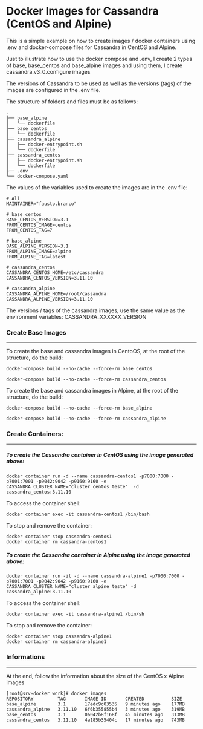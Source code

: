 # Docker Images for Cassandra (CentOS and Alpine)

This is a simple example on how to create images / docker containers using .env and docker-compose files for Cassandra in CentOS and Alpine.

Just to illustrate how to use the docker compose and .env, I create 2 types of base, base_centos and base_alpine images and using them, I create cassandra.v3_0.configure images

The versions of Cassandra to be used as well as the versions (tags) of the images are configured in the .env file.

The structure of folders and files must be as follows:

```
.
├── base_alpine
│   └── dockerfile
├── base_centos
│   └── dockerfile
├── cassandra_alpine
│   ├── docker-entrypoint.sh
│   └── dockerfile
├── cassandra_centos
│   ├── docker-entrypoint.sh
│   └── dockerfile
├── .env
└── docker-compose.yaml

```

The values of the variables used to create the images are in the .env file:

```
# All
MAINTAINER="fausto.branco"

# base_centos
BASE_CENTOS_VERSION=3.1
FROM_CENTOS_IMAGE=centos
FROM_CENTOS_TAG=7

# base_alpine
BASE_ALPINE_VERSION=3.1
FROM_ALPINE_IMAGE=alpine
FROM_ALPINE_TAG=latest

# cassandra_centos
CASSANDRA_CENTOS_HOME=/etc/cassandra
CASSANDRA_CENTOS_VERSION=3.11.10

# cassandra_alpine
CASSANDRA_ALPINE_HOME=/root/cassandra
CASSANDRA_ALPINE_VERSION=3.11.10
```



The versions / tags of the cassandra images, use the same value as the environment variables: CASSANDRA_XXXXXX_VERSION



### Create Base Images

------

To create the base and cassandra images in CentoOS, at the root of the structure, do the build:

```
docker-compose build --no-cache --force-rm base_centos

docker-compose build --no-cache --force-rm cassandra_centos
```



To create the base and cassandra images in Alpine, at the root of the structure, do the build:

```
docker-compose build --no-cache --force-rm base_alpine

docker-compose build --no-cache --force-rm cassandra_alpine
```



### Create Containers:

------

##### To create the Cassandra container in CentOS using the image generated above:

```
docker container run -d --name cassandra-centos1 -p7000:7000 -p7001:7001 -p9042:9042 -p9160:9160 -e CASSANDRA_CLUSTER_NAME="cluster_centos_teste"  -d cassandra_centos:3.11.10

```

To access the container shell:

```
docker container exec -it cassandra-centos1 /bin/bash
```

To stop and remove the container: 

```
docker container stop cassandra-centos1
docker container rm cassandra-centos1
```



##### To create the Cassandra container in Alpine using the image generated above:

```
docker container run -it -d --name cassandra-alpine1 -p7000:7000 -p7001:7001 -p9042:9042 -p9160:9160 -e CASSANDRA_CLUSTER_NAME="cluster_alpine_teste" -d cassandra_alpine:3.11.10

```

To access the container shell: 

```
docker container exec -it cassandra-alpine1 /bin/sh
```

To stop and remove the container: 

```
docker container stop cassandra-alpine1
docker container rm cassandra-alpine1
```



### Informations

------

At the end, follow the information about the size of the CentOS x Alpine images

```
[root@srv-docker work]# docker images
REPOSITORY         TAG       IMAGE ID       CREATED          SIZE
base_alpine        3.1       17edc9c03535   9 minutes ago    177MB
cassandra_alpine   3.11.10   6f6b355855b4   3 minutes ago    319MB
base_centos        3.1       0a042b8f168f   45 minutes ago   313MB
cassandra_centos   3.11.10   4a185b35404c   17 minutes ago   743MB
```


